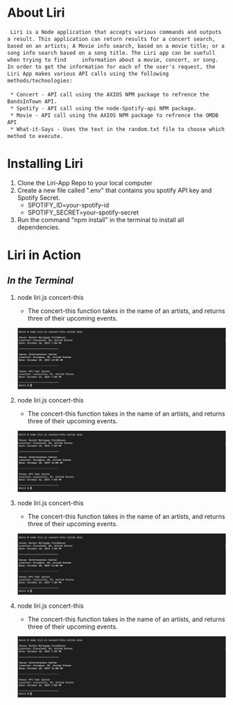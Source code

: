 # About Liri 

     Liri is a Node application that accepts various commands and outputs a result. This application can return results for a concert search, based on an artists; A Movie info search, based on a movie title; or a song info search based on a song title. The Liri app can be suefull when trying to find     information about a movie, concert, or song. In order to get the information for each of the user's request, the Liri App makes various API calls using the following methods/technologies: 
     
     * Concert - API call using the AXIOS NPM package to refrence the BandsInTown API.
     * Spotify - API call using the node-Spotify-api NPM package.
     * Movie - API call using the AXIOS NPM package to refrence the OMDB API
     * What-it-Says - Uses the text in the random.txt file to choose which method to execute. 
    
# Installing Liri 

1. Clone the Liri-App Repo to your local computer
1. Create a new file called ".env" that contains you spotify API key and  Spotify Secret. 
     * SPOTIFY_ID=your-spotify-id
     * SPOTIFY_SECRET=your-spotify-secret
1. Run the command "npm install" in the terminal to install all dependencies. 

# Liri in Action 

 ## _**In the Terminal**_

1. node liri.js concert-this 
     * The concert-this function takes in the name of an artists, and returns three of their upcoming events.

     ![GitHub Logo](/images/concert.png)

1. node liri.js concert-this 
     * The concert-this function takes in the name of an artists, and returns three of their upcoming events.

     ![GitHub Logo](/images/concert.png)
   
1. node liri.js concert-this 
     * The concert-this function takes in the name of an artists, and returns three of their upcoming events.

     ![GitHub Logo](/images/concert.png)

1. node liri.js concert-this 
     * The concert-this function takes in the name of an artists, and returns three of their upcoming events.

     ![GitHub Logo](/images/concert.png)